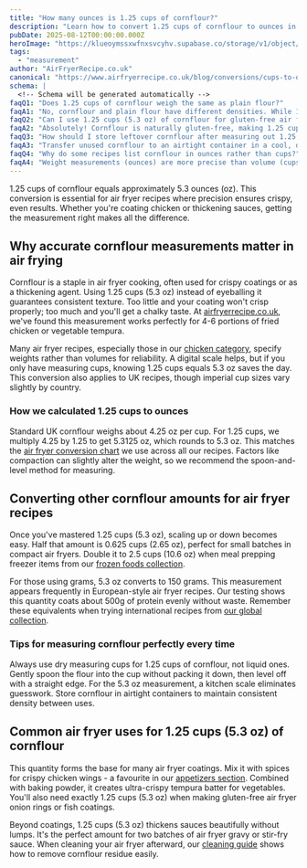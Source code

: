 ```yaml
---
title: "How many ounces is 1.25 cups of cornflour?"
description: "Learn how to convert 1.25 cups of cornflour to ounces in seconds with our simple guide. Perfect for air fryer recipes and precise baking!"
pubDate: 2025-08-12T00:00:00.000Z
heroImage: "https://klueoymssxwfnxsvcyhv.supabase.co/storage/v1/object/public/Shmucket/how-many-ounces-is-1-25-cups-of-cornflour.webp"
tags:
  - "measurement"
author: "AirFryerRecipe.co.uk"
canonical: "https://www.airfryerrecipe.co.uk/blog/conversions/cups-to-ounces/how-many-ounces-is-1-25-cups-of-cornflour"
schema: |
  <!-- Schema will be generated automatically -->
faqQ1: "Does 1.25 cups of cornflour weigh the same as plain flour?"
faqA1: "No, cornflour and plain flour have different densities. While 1.25 cups of cornflour equals 5.3 oz, the same volume of plain flour weighs about 5.6 oz. Always check which type your air fryer recipe specifies, as using the wrong one affects texture."
faqQ2: "Can I use 1.25 cups (5.3 oz) of cornflour for gluten-free air frying?"
faqA2: "Absolutely! Cornflour is naturally gluten-free, making 1.25 cups (5.3 oz) perfect for coating gluten-free items in the air fryer. For best results, combine it with rice flour or potato starch to prevent grittiness in your coatings."
faqQ3: "How should I store leftover cornflour after measuring out 1.25 cups?"
faqA3: "Transfer unused cornflour to an airtight container in a cool, dry place. Proper storage maintains its density, so future 1.25 cup (5.3 oz) measurements remain accurate. Avoid humid areas near the stove or sink to prevent clumping."
faqQ4: "Why do some recipes list cornflour in ounces rather than cups?"
faqA4: "Weight measurements (ounces) are more precise than volume (cups) because compaction varies. Professional air fryer recipes often specify 5.3 oz rather than 1.25 cups to ensure consistency regardless of how you scoop the cornflour. A kitchen scale gives the most reliable results."
---
```

<p>1.25 cups of cornflour equals approximately 5.3 ounces (oz). This conversion is essential for air fryer recipes where precision ensures crispy, even results. Whether you're coating chicken or thickening sauces, getting the measurement right makes all the difference.</p>

<h2>Why accurate cornflour measurements matter in air frying</h2>
<p>Cornflour is a staple in air fryer cooking, often used for crispy coatings or as a thickening agent. Using 1.25 cups (5.3 oz) instead of eyeballing it guarantees consistent texture. Too little and your coating won't crisp properly; too much and you'll get a chalky taste. At <a href=https://www.airfryerrecipe.co.uk/>airfryerrecipe.co.uk</a>, we've found this measurement works perfectly for 4-6 portions of fried chicken or vegetable tempura.</p>
<p>Many air fryer recipes, especially those in our <a href=https://www.airfryerrecipe.co.uk/recipe-category/chicken>chicken category</a>, specify weights rather than volumes for reliability. A digital scale helps, but if you only have measuring cups, knowing 1.25 cups equals 5.3 oz saves the day. This conversion also applies to UK recipes, though imperial cup sizes vary slightly by country.</p>

<h3>How we calculated 1.25 cups to ounces</h3>
<p>Standard UK cornflour weighs about 4.25 oz per cup. For 1.25 cups, we multiply 4.25 by 1.25 to get 5.3125 oz, which rounds to 5.3 oz. This matches the <a href=https://www.airfryerrecipe.co.uk/air-fryer-conversion-chart>air fryer conversion chart</a> we use across all our recipes. Factors like compaction can slightly alter the weight, so we recommend the spoon-and-level method for measuring.</p>

<h2>Converting other cornflour amounts for air fryer recipes</h2>
<p>Once you've mastered 1.25 cups (5.3 oz), scaling up or down becomes easy. Half that amount is 0.625 cups (2.65 oz), perfect for small batches in compact air fryers. Double it to 2.5 cups (10.6 oz) when meal prepping freezer items from our <a href=https://www.airfryerrecipe.co.uk/recipe-category/frozen-foods>frozen foods collection</a>.</p>
<p>For those using grams, 5.3 oz converts to 150 grams. This measurement appears frequently in European-style air fryer recipes. Our testing shows this quantity coats about 500g of protein evenly without waste. Remember these equivalents when trying international recipes from <a href=https://www.airfryerrecipe.co.uk/recipes>our global collection</a>.</p>

<h3>Tips for measuring cornflour perfectly every time</h3>
<p>Always use dry measuring cups for 1.25 cups of cornflour, not liquid ones. Gently spoon the flour into the cup without packing it down, then level off with a straight edge. For the 5.3 oz measurement, a kitchen scale eliminates guesswork. Store cornflour in airtight containers to maintain consistent density between uses.</p>

<h2>Common air fryer uses for 1.25 cups (5.3 oz) of cornflour</h2>
<p>This quantity forms the base for many air fryer coatings. Mix it with spices for crispy chicken wings - a favourite in our <a href=https://www.airfryerrecipe.co.uk/recipe-category/appetizers>appetizers section</a>. Combined with baking powder, it creates ultra-crispy tempura batter for vegetables. You'll also need exactly 1.25 cups (5.3 oz) when making gluten-free air fryer onion rings or fish coatings.</p>
<p>Beyond coatings, 1.25 cups (5.3 oz) thickens sauces beautifully without lumps. It's the perfect amount for two batches of air fryer gravy or stir-fry sauce. When cleaning your air fryer afterward, our <a href=https://www.airfryerrecipe.co.uk/air-fryer-cleaner>cleaning guide</a> shows how to remove cornflour residue easily.</p>
